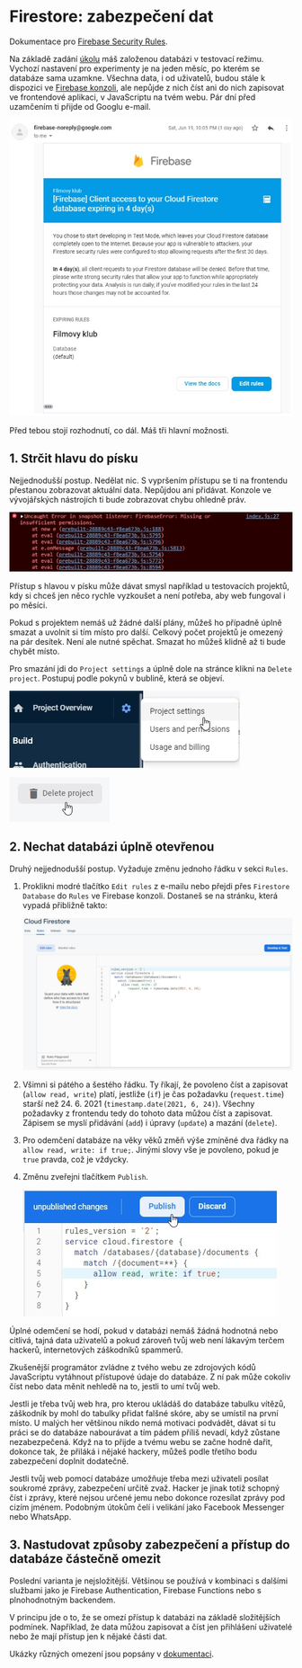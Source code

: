 # Firestore: zabezpečení dat

Dokumentace pro [Firebase Security Rules](https://firebase.google.com/docs/firestore/security/get-started).

Na základě zadání [úkolu](README.md) máš založenou databázi v testovací režimu. Vychozí nastavení pro experimenty je na jeden měsíc, po kterém se databáze sama uzamkne. Všechna data, i od uživatelů, budou stále k dispozici ve [Firebase konzoli](https://console.firebase.google.com/), ale nepůjde z nich číst ani do nich zapisovat ve frontendové aplikaci, v JavaScriptu na tvém webu. Pár dní před uzamčením ti přijde od Googlu e-mail.

![e-mail o vypršení přístupu](zadani/email-expiration.jpg)

Před tebou stojí rozhodnutí, co dál. Máš tři hlavní možnosti.

## 1. Strčit hlavu do písku

Nejjednodušší postup. Nedělat nic. S vypršením přístupu se ti na frontendu přestanou zobrazovat aktuální data. Nepůjdou ani přidávat. Konzole ve vývojářských nástrojích ti bude zobrazovat chybu ohledně práv.

![chyba v konzoli](zadani/expired-test-access.jpg)

Přístup s hlavou v písku může dávat smysl například u testovacích projektů, kdy si chceš jen něco rychle vyzkoušet a není potřeba, aby web fungoval i po měsíci.

Pokud s projektem nemáš už žádné další plány, můžeš ho případně úplně smazat a uvolnit si tím místo pro další. Celkový počet projektů je omezený na pár desítek. Není ale nutné spěchat. Smazat ho můžeš klidně až ti bude chybět místo.

Pro smazání jdi do `Project settings` a úplně dole na stránce klikni na `Delete project`. Postupuj podle pokynů v bublině, která se objeví.

![Project settings](zadani/project-settings.jpg)

![Delete project](zadani/delete-project.jpg)

## 2. Nechat databázi úplně otevřenou

Druhý nejjednodušší postup. Vyžaduje změnu jednoho řádku v sekci `Rules`.

1. Proklikni modré tlačítko `Edit rules` z e-mailu nebo přejdi přes `Firestore Database` do `Rules` ve Firebase konzoli. Dostaneš se na stránku, která vypadá přibližně takto:

   ![Rules](zadani/test-rules.jpg)

1. Všimni si pátého a šestého řádku. Ty říkají, že povoleno číst a zapisovat (`allow read, write`) platí, jestliže (`if`) je čas požadavku (`request.time`) starší než 24. 6. 2021 (`timestamp.date(2021, 6, 24)`). Všechny požadavky z frontendu tedy do tohoto data můžou číst a zapisovat. Zápisem se myslí přidávání (`add`) i úpravy (`update`) a mazání (`delete`).

1. Pro odemčení databáze na věky věků změň výše zmíněné dva řádky na `allow read, write: if true;`. Jinými slovy vše je povoleno, pokud je `true` pravda, což je vždycky.

1. Změnu zveřejni tlačítkem `Publish`.

   ![zveřejnit nové oprávnění](zadani/publish-rules.jpg)

Úplné odemčení se hodí, pokud v databázi nemáš žádná hodnotná nebo citlivá, tajná data uživatelů a pokud zároveň tvůj web není lákavým terčem hackerů, internetových záškodníků spammerů.

Zkušenější programátor zvládne z tvého webu ze zdrojových kódů JavaScriptu vytáhnout přístupové údaje do databáze. Z ní pak může cokoliv číst nebo data měnit nehledě na to, jestli to umí tvůj web.

Jestli je třeba tvůj web hra, pro kterou ukládáš do databáze tabulku vítězů, záškodník by mohl do tabulky přidat falšné skóre, aby se umístil na první místo. U malých her většinou nikdo nemá motivaci podvádět, dávat si tu práci se do databáze nabourávat a tím pádem příliš nevadí, když zůstane nezabezpečená. Když na to přijde a tvému webu se začne hodně dařit, dokonce tak, že přiláká i nějaké hackery, můžeš podle třetího bodu zabezpečení doplnit dodatečně.

Jestli tvůj web pomocí databáze umožňuje třeba mezi uživateli posílat soukromé zprávy, zabezpečení určitě zvaž. Hacker je jinak totiž schopný číst i zprávy, které nejsou určené jemu nebo dokonce rozesílat zprávy pod cizím jménem. Podobným útokům čelí i velikání jako Facebook Messenger nebo WhatsApp.

## 3. Nastudovat způsoby zabezpečení a přístup do databáze částečně omezit

Poslední varianta je nejsložitější. Většinou se používá v kombinaci s dalšími službami jako je Firebase Authentication, Firebase Functions nebo s plnohodnotným backendem.

V principu jde o to, že se omezí přístup k databázi na základě složitějších podmínek. Například, že data můžou zapisovat a číst jen přihlášení uživatelé nebo že mají přístup jen k nějaké části dat.

Ukázky různých omezení jsou popsány v [dokumentaci](https://firebase.google.com/docs/firestore/security/rules-conditions).
